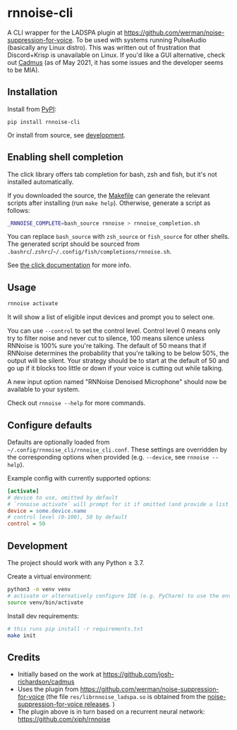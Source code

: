 # rnnoise-cli

A CLI wrapper for the LADSPA plugin at https://github.com/werman/noise-suppression-for-voice.
To be used with systems running PulseAudio (basically any Linux distro).
This was written out of frustration that Discord+Krisp is unavailable on Linux.
If you'd like a GUI alternative, check out [Cadmus](https://github.com/josh-richardson/cadmus)
(as of May 2021, it has some issues and the developer seems to be MIA).

## Installation

Install from [PyPI](https://pypi.org/project/rnnoise-cli):
```
pip install rnnoise-cli
```

Or install from source, see [development](#development).

## Enabling shell completion

The click library offers tab completion for bash, zsh and fish, but it's not installed automatically.

If you downloaded the source, the [Makefile](Makefile) can generate the relevant scripts after installing (run `make help`).
Otherwise, generate a script as follows:

```bash
_RNNOISE_COMPLETE=bash_source rnnoise > rnnoise_completion.sh
```

You can replace `bash_source` with `zsh_source` or `fish_source` for other shells.
The generated script should be sourced from `.bashrc`/`.zshrc`/`~/.config/fish/completions/rnnoise.sh`.

See [the click documentation](https://click.palletsprojects.com/en/8.0.x/shell-completion/) for more info.

## Usage

```bash
rnnoise activate
```
It will show a list of eligible input devices and prompt you to select one.

You can use `--control` to set the control level.
Control level 0 means only try to filter noise and never cut to silence,
100 means silence unless RNNoise is 100% sure you're talking.
The default of 50 means that if RNNoise determines the probability that you're talking to be below 50%,
the output will be silent.
Your strategy should be to start at the default of 50 and go up if it blocks too little or down if your voice is
cutting out while talking.

A new input option named "RNNoise Denoised Microphone" should now be available to your system.


Check out `rnnoise --help` for more commands.

## Configure defaults

Defaults are optionally loaded from `~/.config/rnnoise_cli/rnnoise_cli.conf`.
These settings are overridden by the corresponding options when provided (e.g. `--device`, see `rnnoise --help`).

Example config with currently supported options:
```ini
[activate]
# device to use, omitted by default
# `rnnoise activate` will prompt for it if omitted (and provide a list of options)
device = some.device.name
# control level (0-100), 50 by default
control = 50
```

## Development

The project should work with any Python ≥ 3.7.

Create a virtual environment:
```bash
python3 -m venv venv
# activate or alternatively configure IDE (e.g. PyCharm) to use the env's interpreter
source venv/bin/activate
```

Install dev requirements:
```bash
# this runs pip install -r requirements.txt
make init
```

## Credits
- Initially based on the work at https://github.com/josh-richardson/cadmus
- Uses the plugin from https://github.com/werman/noise-suppression-for-voice (the file `res/librnnoise_ladspa.so` is obtained from
the [noise-suppression-for-voice releases](https://github.com/werman/noise-suppression-for-voice/releases).
)
- The plugin above is in turn based on a recurrent neural network: https://github.com/xiph/rnnoise
